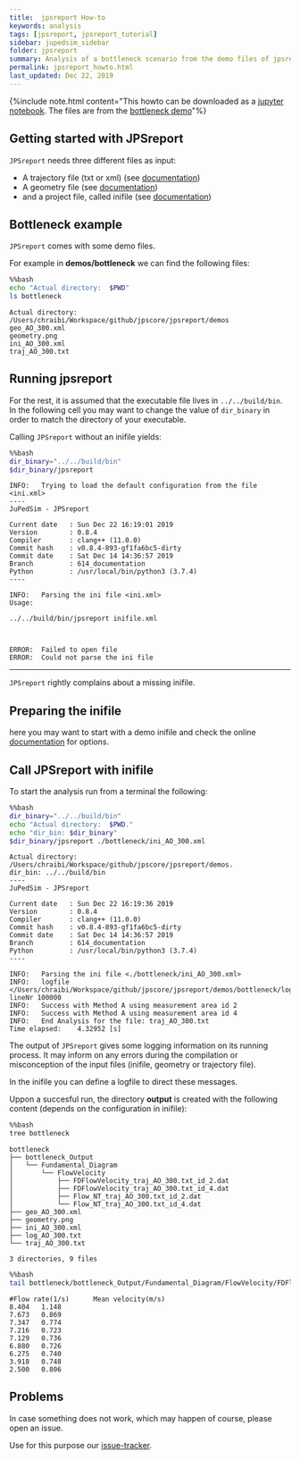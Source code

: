 ```yaml
---
title:  jpsreport How-to
keywords: analysis
tags: [jpsreport, jpsreport_tutorial]
sidebar: jupedsim_sidebar
folder: jpsreport
summary: Analysis of a bottleneck scenario from the demo files of jpsreport
permalink: jpsreport_howto.html
last_updated: Dec 22, 2019
---
```


{%include note.html content="This howto can be downloaded as a [jupyter notebook](https://github.com/JuPedSim/jpscore/blob/master/jpsreport/demos/HowTo.ipynb).
The files are from the [bottleneck demo](https://github.com/JuPedSim/jpscore/tree/master/jpsreport/demos/bottleneck)"%}



## Getting started with JPSreport


`JPSreport` needs three different files as input:
- A trajectory file (txt or xml) (see [documentation](jpscore_trajectory.html))
- A geometry file (see [documentation](jpscore_geometry.html))
- and a project file, called inifile (see [documentation](jpsreport_inifile.html))

## Bottleneck example

`JPSreport` comes with some demo files. 

For example in **demos/bottleneck** we can find the following files:


```bash
%%bash
echo "Actual directory:  $PWD"
ls bottleneck
```

    Actual directory:  /Users/chraibi/Workspace/github/jpscore/jpsreport/demos
    geo_AO_300.xml
    geometry.png
    ini_AO_300.xml
    traj_AO_300.txt


## Running jpsreport
For the rest, it is assumed that the executable file lives in `../../build/bin`.
In the following cell you may want to change the value of `dir_binary` in order to match the directory of your executable.

Calling `JPSreport` without an inifile yields:


```bash
%%bash
dir_binary="../../build/bin"
$dir_binary/jpsreport
```

    INFO: 	Trying to load the default configuration from the file <ini.xml>
    ----
    JuPedSim - JPSreport
    
    Current date   : Sun Dec 22 16:19:01 2019
    Version        : 0.8.4
    Compiler       : clang++ (11.0.0)
    Commit hash    : v0.8.4-893-gf1fa6bc5-dirty
    Commit date    : Sat Dec 14 14:36:57 2019
    Branch         : 614_documentation
    Python         : /usr/local/bin/python3 (3.7.4)
    ----
    
    INFO: 	Parsing the ini file <ini.xml>
    Usage: 
    
    ../../build/bin/jpsreport inifile.xml
    


    ERROR: 	Failed to open file
    ERROR: 	Could not parse the ini file


----

`JPSreport` rightly complains about a missing inifile. 

## Preparing the inifile

here you may want to start with a demo inifile and check the online [documentation](jpsreport_inifile.html)
for options. 

## Call JPSreport with inifile

To start the analysis run from a terminal the following:



```bash
%%bash
dir_binary="../../build/bin"
echo "Actual directory:  $PWD."
echo "dir_bin: $dir_binary"
$dir_binary/jpsreport ./bottleneck/ini_AO_300.xml
```

    Actual directory:  /Users/chraibi/Workspace/github/jpscore/jpsreport/demos.
    dir_bin: ../../build/bin
    ----
    JuPedSim - JPSreport
    
    Current date   : Sun Dec 22 16:19:36 2019
    Version        : 0.8.4
    Compiler       : clang++ (11.0.0)
    Commit hash    : v0.8.4-893-gf1fa6bc5-dirty
    Commit date    : Sat Dec 14 14:36:57 2019
    Branch         : 614_documentation
    Python         : /usr/local/bin/python3 (3.7.4)
    ----
    
    INFO: 	Parsing the ini file <./bottleneck/ini_AO_300.xml>
    INFO:	logfile </Users/chraibi/Workspace/github/jpscore/jpsreport/demos/bottleneck/log_AO_300.txt>
    lineNr 100000
    INFO:	Success with Method A using measurement area id 2
    INFO:	Success with Method A using measurement area id 4
    INFO: 	End Analysis for the file: traj_AO_300.txt
    Time elapsed:	 4.32952 [s]


The output of `JPSreport` gives some logging information on its running process.  It may inform on any errors during the compilation or misconception of the input files (inifile, geometry or trajectory file).

In the inifile you can define a logfile to direct these messages.

Uppon a succesful run, the directory **output** is created with the following content (depends on the configuration in inifile):


```bash
%%bash
tree bottleneck
```

    bottleneck
    ├── bottleneck_Output
    │   └── Fundamental_Diagram
    │       └── FlowVelocity
    │           ├── FDFlowVelocity_traj_AO_300.txt_id_2.dat
    │           ├── FDFlowVelocity_traj_AO_300.txt_id_4.dat
    │           ├── Flow_NT_traj_AO_300.txt_id_2.dat
    │           └── Flow_NT_traj_AO_300.txt_id_4.dat
    ├── geo_AO_300.xml
    ├── geometry.png
    ├── ini_AO_300.xml
    ├── log_AO_300.txt
    └── traj_AO_300.txt
    
    3 directories, 9 files



```bash
%%bash
tail bottleneck/bottleneck_Output/Fundamental_Diagram/FlowVelocity/FDFlowVelocity_traj_AO_300.txt_id_2.dat
```

    #Flow rate(1/s)		 Mean velocity(m/s)
    8.404	1.148
    7.673	0.869
    7.347	0.774
    7.216	0.723
    7.129	0.736
    6.880	0.726
    6.275	0.740
    3.918	0.748
    2.500	0.806


## Problems

In case something does not work, which may happen of course, please open an issue.

Use for this purpose our [issue-tracker](http://github.com/jupedsim/jpscore/issues). 
